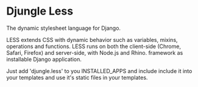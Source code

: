 Djungle Less
============

The dynamic stylesheet language for Django.

LESS extends CSS with dynamic behavior such as variables, mixins, operations and
functions. LESS runs on both the client-side (Chrome, Safari, Firefox) and
server-side, with Node.js and Rhino. framework as installable Django
application.

Just add 'djungle.less' to you INSTALLED_APPS and include include it into
your templates and use it's static files in your templates.
